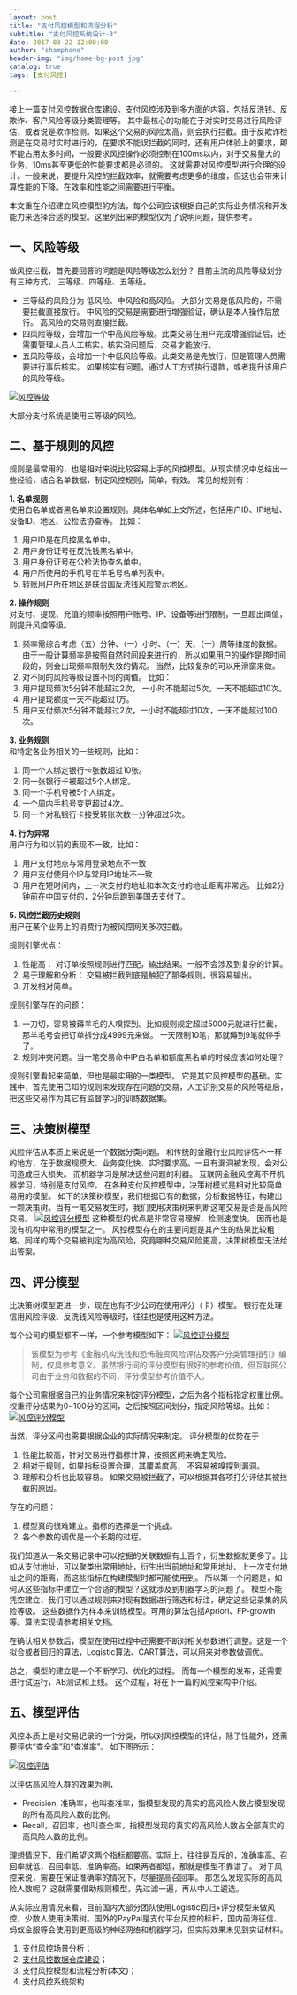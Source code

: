 ```yaml
---
layout: post
title: "支付风控模型和流程分析"
subtitle: "支付风控系统设计-3"
date: 2017-03-22 12:00:00
author: "shamphone"
header-img: "img/home-bg-post.jpg"
catalog: true
tags: [支付风控]

---
```


接上一篇[支付风控数据仓库建设](http://blog.lixf.cn/essay/2016/12/18/risk-2-database/)。支付风控涉及到多方面的内容，包括反洗钱、反欺诈、客户风险等级分类管理等。 其中最核心的功能在于对实时交易进行风险评估，或者说是欺诈检测。如果这个交易的风险太高，则会执行拦截。由于反欺诈检测是在交易时实时进行的，在要求不能误拦截的同时，还有用户体验上的要求，即不能占用太多时间，一般要求风控操作必须控制在100ms以内，对于交易量大的业务，10ms甚至更低的性能要求都是必须的。 这就需要对风控模型进行合理的设计。一般来说，要提升风控的拦截效率，就需要考虑更多的维度，但这也会带来计算性能的下降。在效率和性能之间需要进行平衡。  

本文重在介绍建立风控模型的方法，每个公司应该根据自己的实际业务情况和开发能力来选择合适的模型。这里列出来的模型仅为了说明问题，提供参考。

## 一、风险等级

做风控拦截，首先要回答的问题是风险等级怎么划分？ 目前主流的风险等级划分有三种方式， 三等级、四等级、五等级。  
- 三等级的风险分为 低风险、中风险和高风险。 大部分交易是低风险的，不需要拦截直接放行。 中风险的交易是需要进行增强验证，确认是本人操作后放行。 高风险的交易则直接拦截。   
- 四风险等级，会增加一个中高风险等级。此类交易在用户完成增强验证后，还需要管理人员人工核实，核实没问题后，交易才能放行。 
- 五风险等级，会增加一个中低风险等级。此类交易是先放行，但是管理人员需要进行事后核实。 如果核实有问题，通过人工方式执行退款，或者提升该用户的风险等级。

[![风控等级](http://blog.lixf.cn/img/in-post/risk-levels.jpg)](http://blog.lixf.cn/img/in-post/risk-levels.jpg)

大部分支付系统是使用三等级的风险。 

## 二、基于规则的风控

规则是最常用的，也是相对来说比较容易上手的风控模型。从现实情况中总结出一些经验，结合名单数据，制定风控规则，简单，有效。 常见的规则有：

**1. 名单规则**  
使用白名单或者黑名单来设置规则。具体名单如上文所述，包括用户ID、IP地址、设备ID、地区、公检法协查等。 
比如： 
1. 用户ID是在风控黑名单中。    
2. 用户身份证号在反洗钱黑名单中。   
3. 用户身份证号在公检法协查名单中。  
4. 用户所使用的手机号在羊毛号名单列表中。  
5. 转账用户所在地区是联合国反洗钱风险警示地区。   


**2. 操作规则**  
对支付、提现、充值的频率按照用户账号、IP、设备等进行限制，一旦超出阈值，则提升风控等级。 
1. 频率需综合考虑（五）分钟、（一）小时、（一）天、（一）周等维度的数据。由于一般计算频率是按照自然时间段来进行的，所以如果用户的操作是跨时间段的，则会出现频率限制失效的情况。 当然，比较复杂的可以用滑窗来做。   
2. 对不同的风险等级设置不同的阈值。
比如：
1. 用户提现频次5分钟不能超过2次， 一小时不能超过5次，一天不能超过10次。   
2. 用户提现额度一天不能超过1万。   
3. 用户支付频次5分钟不能超过2次，一小时不能超过10次，一天不能超过100次。 


**3. 业务规则**   
和特定各业务相关的一些规则，比如：
1. 同一个人绑定银行卡张数超过10张。   
2. 同一张银行卡被超过5个人绑定。 
3. 同一个手机号被5个人绑定。 
4. 一个周内手机号变更超过4次。 
5. 同一个对私银行卡接受转账次数一分钟超过5次。 

**4. 行为异常**  
用户行为和以前的表现不一致，比如：
1. 用户支付地点与常用登录地点不一致    
2. 用户支付使用个IP与常用IP地址不一致  
3. 用户在短时间内，上一次支付的地址和本次支付的地址距离非常远。 比如2分钟前在中国支付的，2分钟后跑到美国去支付了。 

**5. 风控拦截历史规则**  
用户在某个业务上的消费行为被风控网关多次拦截。 


规则引擎优点：
1. 性能高： 对订单按照规则进行匹配，输出结果。一般不会涉及到复杂的计算。  
2. 易于理解和分析： 交易被拦截到底是触犯了那条规则，很容易输出。  
3. 开发相对简单。  

规则引擎存在的问题：  
1. 一刀切，容易被薅羊毛的人嗅探到。比如规则规定超过5000元就进行拦截，那羊毛号会把订单拆分成4999元来做。 一天限制10笔，那就薅到9笔就停手了。    
2. 规则冲突问题。当一笔交易命中IP白名单和额度黑名单的时候应该如何处理？  

规则引擎看起来简单，但也是最实用的一类模型。 它是其它风控模型的基础。实践中，首先使用已知的规则来发现存在问题的交易，人工识别交易的风险等级后，把这些交易作为其它有监督学习的训练数据集。 

## 三、决策树模型

风险评估从本质上来说是一个数据分类问题。 和传统的金融行业风险评估不一样的地方，在于数据规模大、业务变化快、实时要求高。一旦有漏洞被发现，会对公司造成巨大损失。 而机器学习是解决这些问题的利器。 互联网金融风控离不开机器学习，特别是支付风控。 在各种支付风控模型中，决策树模式是相对比较简单易用的模型。 
如下的决策树模型，我们根据已有的数据，分析数据特征，构建出一颗决策树。当有一笔交易发生时，我们使用决策树来判断这笔交易是否是高风险交易。 
[![风控评分模型](http://blog.lixf.cn/img/in-post/risk-dt.jpg)](http://blog.lixf.cn/img/in-post/risk-dt.jpg)
这种模型的优点是非常容易理解，检测速度快。 因而也是现有机构中常用的模型之一。 风控模型存在的主要问题是其产生的结果比较粗略。同样的两个交易被判定为高风险，究竟哪种交易风险更高，决策树模型无法给出答案。
 
## 四、评分模型

比决策树模型更进一步，现在也有不少公司在使用评分（卡）模型。 银行在处理信用风险评级、反洗钱风险等级时，往往也是使用这种方法。 

每个公司的模型都不一样，一个参考模型如下：
[![风控评分模型](http://blog.lixf.cn/img/in-post/risk-aml.jpg)](http://blog.lixf.cn/img/in-post/risk-aml.jpg)

> 该模型为参考《金融机构洗钱和恐怖融资风险评估及客户分类管理指引》编制，仅具参考意义。虽然银行间的评分模型有很好的参考价值，但互联网公司由于业务和数据的不同，评分模型参考价值不大。 

每个公司需根据自己的业务情况来制定评分模型，之后为各个指标指定权重比例。 权重评分结果为0~100分的区间，之后按照区间划分，指定风险等级。比如：  
[![风控评分模型](http://blog.lixf.cn/img/in-post/risk-range.jpg)](http://blog.lixf.cn/img/in-post/risk-range.jpg)   

当然，评分区间也需要根据企业的实际情况来制定。 
评分模型的优势在于：
1. 性能比较高，针对交易进行指标计算，按照区间来确定风险。 
2. 相对于规则，如果指标设置合理，其覆盖度高， 不容易被嗅探到漏洞。 
3. 理解和分析也比较容易。 如果交易被拦截了，可以根据其各项打分评估其被拦截的原因。 

存在的问题：
1. 模型真的很难建立。指标的选择是一个挑战。 
2. 各个参数的调优是一个长期的过程。 

我们知道从一条交易记录中可以挖掘的关联数据有上百个，衍生数据就更多了。比如从支付地址，可以聚类出常用地址，衍生出当前地址和常用地址、上一次支付地址之间的距离，而这些指标在构建模型时都可能使用到。 所以第一个问题是，如何从这些指标中建立一个合适的模型？这就涉及到机器学习的问题了。 
模型不能凭空建立，我们可以通过规则来对现有数据进行筛选和标注，确定这些记录集的风险等级。 这些数据作为样本来训练模型。可用的算法包括Apriori、FP-growth等。算法实现请参考相关文档。  

在确认相关参数后，模型在使用过程中还需要不断对相关参数进行调整。这是一个拟合或者回归的算法，Logistic算法、CART算法，可以用来对参数做调优。 

总之，模型的建立是一个不断学习、优化的过程。 而每一个模型的发布，还需要进行试运行，AB测试和上线。 这个过程，将在下一篇的风控架构中介绍。 

## 五、模型评估

风控本质上是对交易记录的一个分类，所以对风控模型的评估，除了性能外，还需要评估“查全率”和“查准率”。 如下图所示：
  
[![风控评估](http://blog.lixf.cn/img/in-post/risk-measure.jpg)](http://blog.lixf.cn/img/in-post/risk-measure.jpg)

以评估高风险人群的效果为例，  
- Precision, 准确率，也叫查准率，指模型发现的真实的高风险人数占模型发现的所有高风险人数的比例。   
- Recall，召回率，也叫查全率，指模型发现的真实的高风险人数占全部真实的高风险人数的比例。   

理想情况下，我们希望这两个指标都要高。实际上，往往是互斥的，准确率高、召回率就低，召回率低、准确率高。如果两者都低，那就是模型不靠谱了。 对于风控来说，需要在保证准确率的情况下，尽量提高召回率。 那怎么发现实际的高风险人数呢？ 这就需要借助规则模型，先过滤一遍，再从中人工遴选。 

从实际应用情况来看，目前国内大部分团队使用Logistic回归+评分模型来做风控，少数人使用决策树。国外的PayPal是支付平台风控的标杆，国内前海征信、蚂蚁金服等会使用到更高级的神经网络和机器学习，但实际效果未见到实证材料。

1. [支付风控场景分析](http://blog.lixf.cn/essay/2016/12/08/risk-1-scenarios/)；  
2. [支付风控数据仓库建设](http://blog.lixf.cn/essay/2016/12/18/risk-2-database/)；  
3. 支付风控模型和流程分析(本文)；  
4. 支付风控系统架构
